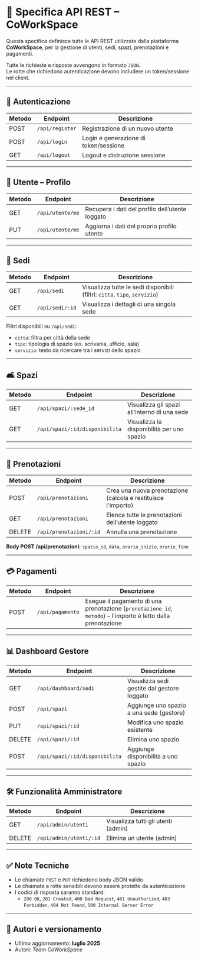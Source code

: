 # 📡 Specifica API REST – CoWorkSpace

Questa specifica definisce tutte le API REST utilizzate dalla piattaforma **CoWorkSpace**, per la gestione di utenti, sedi, spazi, prenotazioni e pagamenti.

Tutte le richieste e risposte avvengono in formato `JSON`.  
Le rotte che richiedono autenticazione devono includere un token/sessione nel client.

---

## 🔐 Autenticazione

| Metodo | Endpoint         | Descrizione                                 |
|--------|------------------|---------------------------------------------|
| POST   | `/api/register`  | Registrazione di un nuovo utente            |
| POST   | `/api/login`     | Login e generazione di token/sessione       |
| GET    | `/api/logout`    | Logout e distruzione sessione               |

---

## 👤 Utente – Profilo

| Metodo | Endpoint          | Descrizione                                  |
|--------|-------------------|----------------------------------------------|
| GET    | `/api/utente/me`  | Recupera i dati del profilo dell’utente loggato |
| PUT    | `/api/utente/me`  | Aggiorna i dati del proprio profilo utente   |

---

## 🏢 Sedi

| Metodo | Endpoint           | Descrizione                                                     |
|--------|--------------------|-----------------------------------------------------------------|
| GET    | `/api/sedi`        | Visualizza tutte le sedi disponibili (filtri: `citta`, `tipo`, `servizio`) |
| GET    | `/api/sedi/:id`    | Visualizza i dettagli di una singola sede                       |

Filtri disponibili su `/api/sedi`:
- `citta`: filtra per città della sede
- `tipo`: tipologia di spazio (es. scrivania, ufficio, sala)
- `servizio`: testo da ricercare tra i servizi dello spazio

---

## 🛋️ Spazi

| Metodo | Endpoint                           | Descrizione                                     |
|--------|------------------------------------|-------------------------------------------------|
| GET    | `/api/spazi/:sede_id`              | Visualizza gli spazi all’interno di una sede    |
| GET    | `/api/spazi/:id/disponibilita`     | Visualizza la disponibilità per uno spazio      |

---

## 📅 Prenotazioni

| Metodo | Endpoint               | Descrizione                                      |
|--------|------------------------|--------------------------------------------------|
| POST   | `/api/prenotazioni`    | Crea una nuova prenotazione (calcola e restituisce l'importo) |
| GET    | `/api/prenotazioni`    | Elenca tutte le prenotazioni dell’utente loggato|
| DELETE | `/api/prenotazioni/:id`| Annulla una prenotazione                         |

**Body POST /api/prenotazioni:** `spazio_id`, `data`, `orario_inizio`, `orario_fine`

---

## 💳 Pagamenti

| Metodo | Endpoint            | Descrizione                            |
|--------|---------------------|----------------------------------------|
| POST   | `/api/pagamento`    | Esegue il pagamento di una prenotazione (`prenotazione_id`, `metodo`) – l'importo è letto dalla prenotazione |


---

## 📊 Dashboard Gestore

| Metodo | Endpoint                             | Descrizione                                      |
|--------|--------------------------------------|--------------------------------------------------|
| GET    | `/api/dashboard/sedi`                | Visualizza sedi gestite dal gestore loggato      |
| POST   | `/api/spazi`                         | Aggiunge uno spazio a una sede (gestore)         |
| PUT    | `/api/spazi/:id`                     | Modifica uno spazio esistente                    |
| DELETE | `/api/spazi/:id`                     | Elimina uno spazio                               |
| POST   | `/api/spazi/:id/disponibilita`       | Aggiunge disponibilità a uno spazio              |

---

## 🛠️ Funzionalità Amministratore

| Metodo | Endpoint                    | Descrizione                             |
|--------|-----------------------------|-----------------------------------------|
| GET    | `/api/admin/utenti`         | Visualizza tutti gli utenti (admin)     |
| DELETE | `/api/admin/utenti/:id`     | Elimina un utente (admin)               |

---

## ✅ Note Tecniche

- Le chiamate `POST` e `PUT` richiedono body JSON valido
- Le chiamate a rotte sensibili devono essere protette da autenticazione
- I codici di risposta saranno standard:
  - `200 OK`, `201 Created`, `400 Bad Request`, `401 Unauthorized`, `403 Forbidden`, `404 Not Found`, `500 Internal Server Error`

---

## 📎 Autori e versionamento

- Ultimo aggiornamento: **luglio 2025**
- Autori: *Team CoWorkSpace*
